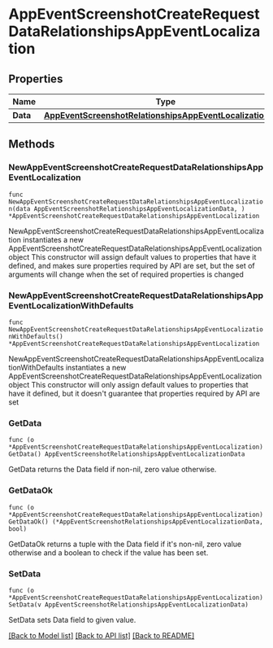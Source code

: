 # AppEventScreenshotCreateRequestDataRelationshipsAppEventLocalization

## Properties

Name | Type | Description | Notes
------------ | ------------- | ------------- | -------------
**Data** | [**AppEventScreenshotRelationshipsAppEventLocalizationData**](AppEventScreenshotRelationshipsAppEventLocalizationData.md) |  | 

## Methods

### NewAppEventScreenshotCreateRequestDataRelationshipsAppEventLocalization

`func NewAppEventScreenshotCreateRequestDataRelationshipsAppEventLocalization(data AppEventScreenshotRelationshipsAppEventLocalizationData, ) *AppEventScreenshotCreateRequestDataRelationshipsAppEventLocalization`

NewAppEventScreenshotCreateRequestDataRelationshipsAppEventLocalization instantiates a new AppEventScreenshotCreateRequestDataRelationshipsAppEventLocalization object
This constructor will assign default values to properties that have it defined,
and makes sure properties required by API are set, but the set of arguments
will change when the set of required properties is changed

### NewAppEventScreenshotCreateRequestDataRelationshipsAppEventLocalizationWithDefaults

`func NewAppEventScreenshotCreateRequestDataRelationshipsAppEventLocalizationWithDefaults() *AppEventScreenshotCreateRequestDataRelationshipsAppEventLocalization`

NewAppEventScreenshotCreateRequestDataRelationshipsAppEventLocalizationWithDefaults instantiates a new AppEventScreenshotCreateRequestDataRelationshipsAppEventLocalization object
This constructor will only assign default values to properties that have it defined,
but it doesn't guarantee that properties required by API are set

### GetData

`func (o *AppEventScreenshotCreateRequestDataRelationshipsAppEventLocalization) GetData() AppEventScreenshotRelationshipsAppEventLocalizationData`

GetData returns the Data field if non-nil, zero value otherwise.

### GetDataOk

`func (o *AppEventScreenshotCreateRequestDataRelationshipsAppEventLocalization) GetDataOk() (*AppEventScreenshotRelationshipsAppEventLocalizationData, bool)`

GetDataOk returns a tuple with the Data field if it's non-nil, zero value otherwise
and a boolean to check if the value has been set.

### SetData

`func (o *AppEventScreenshotCreateRequestDataRelationshipsAppEventLocalization) SetData(v AppEventScreenshotRelationshipsAppEventLocalizationData)`

SetData sets Data field to given value.



[[Back to Model list]](../README.md#documentation-for-models) [[Back to API list]](../README.md#documentation-for-api-endpoints) [[Back to README]](../README.md)


